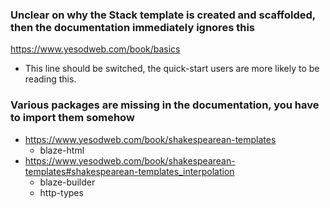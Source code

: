 
### Unclear on why the Stack template is created and scaffolded, then the documentation immediately ignores this

https://www.yesodweb.com/book/basics
- This line should be switched, the quick-start users are more likely to be reading this.

### Various packages are missing in the documentation, you have to import them somehow
- https://www.yesodweb.com/book/shakespearean-templates
  - blaze-html
- https://www.yesodweb.com/book/shakespearean-templates#shakespearean-templates_interpolation
  - blaze-builder
  - http-types